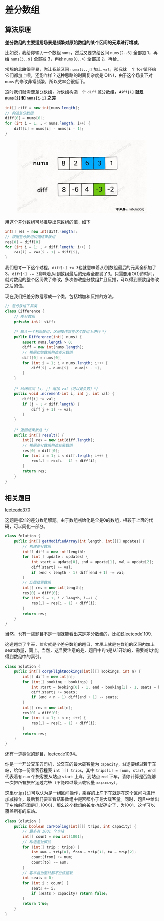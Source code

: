 # 差分数组

## **算法原理**

**差分数组的主要适用场景是频繁对原始数组的某个区间的元素进行增减**。

比如说，我给你输入一个数组 `nums`，然后又要求给区间 `nums[2..6]` 全部加 1，再给 `nums[3..9]` 全部减 3，再给 `nums[0..4]` 全部加 2，再给...

常规的思路很容易，你让我给区间 `nums[i..j]` 加上 `val`，那我就一个 for 循环给它们都加上呗，还能咋样？这种思路的时间复杂度是 O(N)，由于这个场景下对 `nums` 的修改非常频繁，所以效率会很低下。

这时我们就需要差分数组，对数组构造一个 `diff` 差分数组，**`diff[i]` 就是 `nums[i]` 和 `nums[i-1]` 之差**

```java
int[] diff = new int[nums.length];
// 构造差分数组
diff[0] = nums[0];
for (int i = 1; i < nums.length; i++) {
    diff[i] = nums[i] - nums[i - 1];
}
```

<figure><img src="../../.gitbook/assets/image.png" alt=""><figcaption></figcaption></figure>

用这个差分数组可以推导出原数组的值，如下

```java
int[] res = new int[diff.length];
// 根据差分数组构造结果数组
res[0] = diff[0];
for (int i = 1; i < diff.length; i++) {
    res[i] = res[i - 1] + diff[i];
}
```

我们思考一下这个过程，`diff[i] += 3`也就意味着从i到数组最后的元素全都加了3，`diff[j] -= 3`意味着从j到数组最后的元素全都减了3。只需要用O(1)的时间，就对数组的整个区间做了修改，多次修改差分数组并且反推，可以得到原数组修改之后的值。

现在我们把差分数组写成一个类，包括增加和反推的方法。

```java
// 差分数组工具类
class Difference {
    // 差分数组
    private int[] diff;
    
    /* 输入一个初始数组，区间操作将在这个数组上进行 */
    public Difference(int[] nums) {
        assert nums.length > 0;
        diff = new int[nums.length];
        // 根据初始数组构造差分数组
        diff[0] = nums[0];
        for (int i = 1; i < nums.length; i++) {
            diff[i] = nums[i] - nums[i - 1];
        }
    }

    /* 给闭区间 [i, j] 增加 val（可以是负数）*/
    public void increment(int i, int j, int val) {
        diff[i] += val;
        if (j + 1 < diff.length) {
            diff[j + 1] -= val;
        }
    }

    /* 返回结果数组 */
    public int[] result() {
        int[] res = new int[diff.length];
        // 根据差分数组构造结果数组
        res[0] = diff[0];
        for (int i = 1; i < diff.length; i++) {
            res[i] = res[i - 1] + diff[i];
        }
        return res;
    }
}
```

## 相关题目

[leetcode370](https://leetcode.com/problems/range-addition/description/)

这题是标准的差分数组解题。由于数组初始化是全是0的数组，相较于上面的代码，可以简化一部分。

```java
class Solution {
    public int[] getModifiedArray(int length, int[][] updates) {
        // 构建差分数组
        int[] diff = new int[length];
        for (int[] update : updates) {
            int start = update[0], end = update[1], val = update[2];
            diff[start] += val;
            if (end < length - 1) diff[end + 1] -= val;
        }
        // 反推结果数组
        int[] res = new int[length];
        res[0] = diff[0];
        for (int i = 1; i < length; i++) {
            res[i] = res[i - 1] + diff[i];
        }
        return res;
    }
}
```

当然，也有一些题目不是一眼就能看出来是差分数组的，比如说[leetcode1109](https://leetcode.com/problems/corporate-flight-bookings/).

这道题绕了半天，其实就是个差分数组的题目，本质上就是在数组的区间内加上seats数量，同上。当然，这里要注意的是，题目中的n是从1开始的，需要减1才能得到数组中的索引。

```java
class Solution {
    public int[] corpFlightBookings(int[][] bookings, int n) {
        int[] diff = new int[n];
        for (int[] booking : bookings) {
            int start = booking[0] - 1, end = booking[1] - 1, seats = booking[2];
            diff[start] += seats;
            if (end < n - 1) diff[end + 1] -= seats;
        }
        int[] res = new int[n];
        res[0] = diff[0];
        for (int i = 1; i < n; i++) {
            res[i] = res[i - 1] + diff[i];
        }
        return res;
    }
}
```

还有一道类似的题目，[leetcode1094](https://leetcode.com/problems/car-pooling/description/)。

你是一个开公交车的司机，公交车的最大载客量为 `capacity`，沿途要经过若干车站，给你一份乘客行程表 `int[][] trips`，其中 `trips[i] = [num, start, end]` 代表着有 `num` 个旅客要从站点 `start` 上车，到站点 `end` 下车，请你计算是否能够一次把所有旅客运送完毕（不能超过最大载客量 `capacity`）。

这里`trips[i]`可以认为是一组区间操作，乘客的上车下车就是在这个区间内进行加减操作，最后我们要查看结果数组中是否都小于最大载客量。同时，题目中给出了车站的范围是\[1, 1000]，那么这个数组的长度也就确定了，为1001，这样可以覆盖所有的车站。

```java
class Solution {
    public boolean carPooling(int[][] trips, int capacity) {
        // 最多有 1001 个车站
        int[] count = new int[1001];
        // 构造差分解法
        for (int[] trip : trips) {
            int num = trip[0], from = trip[1], to = trip[2];
            count[from] += num;
            count[to] -= num;
        }
        // 客车自始至终都不应该超载
        int seats = 0;
        for (int i : count) {
            seats += i;
            if (seats > capacity) return false;
        }
        return true;
    }
}
```
